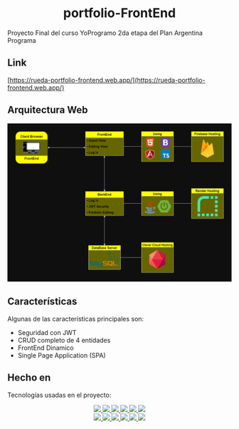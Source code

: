 <h1 align="center" id="title">portfolio-FrontEnd</h1>

<p id="description">Proyecto Final del curso YoProgramo 2da etapa del Plan Argentina Programa</p>

<h2>Link</h2>

[https://rueda-portfolio-frontend.web.app/](https://rueda-portfolio-frontend.web.app/)

<h2>Arquitectura Web</h2>
<img src="maquetado/Arquitectura_Web.drawio.png">

<h2>Características</h2>
Algunas de las características principales son: 

*   Seguridad con JWT
*   CRUD completo de 4 entidades
*   FrontEnd Dinamico
*   Single Page Application (SPA)
  
<h2>Hecho en</h2>

Tecnologías usadas en el proyecto: 
  <p align="center">
    <a href="https://www.java.com/" target="_blank">
      <img src="https://img.shields.io/badge/java-%23ED8B00.svg?style=plastic&logo=java&logoColor=white">
    </a>
    <a href="https://spring.io/" target="_blank">
      <img src="https://img.shields.io/badge/spring-%236DB33F.svg?style=plastic&logo=spring&logoColor=white">
    </a>
    <a href="https://www.mysql.com/" target="_blank">
      <img src="https://img.shields.io/badge/mysql-%2300f.svg?style=plastic&logo=mysql&logoColor=white">
    </a>
    <a href="https://github.com/" target="_blank">
      <img src="https://img.shields.io/badge/github-%23121011.svg?style=plastic&logo=github&logoColor=white">
    </a>
    <a href="https://firebase.google.com/" target="_blank">
      <img src="https://img.shields.io/badge/firebase-%23039BE5.svg?style=plastic&logo=firebase">
    </a>
    <a href="https://www.render.com/" target="_blank">
      <img src="https://img.shields.io/badge/render-%2343000.svg?style=plastic&logo=render&logoColor=white">
    </a>
    <br>
    <a href="https://en.wikipedia.org/wiki/HTML5" target="_blank">
      <img src="https://img.shields.io/badge/html5-%23E34F26.svg?style=plastic&logo=html5&logoColor=white">
    </a>
    <a href="https://www.w3schools.com/css/" target="_blank">
      <img src="https://img.shields.io/badge/css3-%231572B6.svg?style=plastic&logo=css3&logoColor=white">
    </a>
    <a href="https://getbootstrap.com/" target="_blank">
      <img src="https://img.shields.io/badge/bootstrap-%23563D7C.svg?style=plastic&logo=bootstrap&logoColor=white">
    </a>
    <a href="https://www.javascript.com/" target="_blank">
      <img src="https://img.shields.io/badge/javascript-%23323330.svg?style=plastic&logo=javascript&logoColor=%23F7DF1E">
    </a>
    <a href="https://www.typescriptlang.org/" target="_blank">
      <img src="https://img.shields.io/badge/typescript-%23007ACC.svg?style=plastic&logo=typescript&logoColor=white">
    </a>
    <a href="https://angular.io/" target="_blank">
      <img src="https://img.shields.io/badge/angular-%23DD0031.svg?style=plastic&logo=angular&logoColor=white">
    </a>
   </p>
